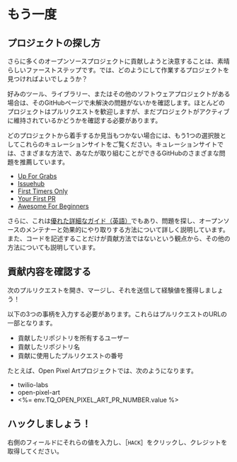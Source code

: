 # もう一度

## プロジェクトの探し方

さらに多くのオープンソースプロジェクトに貢献しようと決意することは、素晴らしいファーストステップです。では、どのようにして作業するプロジェクトを見つければよいでしょうか？

好みのツール、ライブラリー、またはその他のソフトウェアプロジェクトがある場合は、そのGitHubページで未解決の問題がないかを確認します。ほとんどのプロジェクトはプルリクエストを歓迎しますが、まだプロジェクトがアクティブに維持されているかどうかを確認する必要があります。

どのプロジェクトから着手するか見当もつかない場合には、もう1つの選択肢としてこれらのキュレーションサイトをご覧ください。キュレーションサイトでは、さまざまな方法で、あなたが取り組むことができるGitHubのさまざまな問題を推薦しています。

- [Up For Grabs](https://up-for-grabs.net/)
- [Issuehub](http://issuehub.io/)
- [First Timers Only](https://www.firsttimersonly.com/)
- [Your First PR](http://yourfirstpr.github.io/)
- [Awesome For Beginners](https://github.com/mungell/awesome-for-beginners)

さらに、これは[優れた詳細なガイド（英語）](https://opensource.guide/how-to-contribute/)でもあり、問題を探し、オープンソースのメンテナーと効果的にやり取りする方法について詳しく説明しています。また、コードを記述することだけが貢献方法ではないという観点から、その他の方法についても説明しています。

## 貢献内容を確認する

次のプルリクエストを開き、マージし、それを送信して経験値を獲得しましょう！

以下の3つの事柄を入力する必要があります。これらはプルリクエストのURLの一部となります。

- 貢献したリポジトリを所有するユーザー
- 貢献したリポジトリ名
- 貢献に使用したプルリクエストの番号

たとえば、Open Pixel Artプロジェクトでは、次のようになります。

- twilio-labs
- open-pixel-art
- \<%= env.TQ_OPEN_PIXEL_ART_PR_NUMBER.value %>

## ハックしましょう！

右側のフィールドにそれらの値を入力し、［`HACK`］をクリックし、クレジットを取得してください。